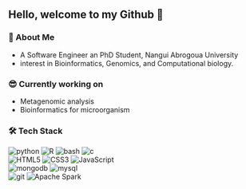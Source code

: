 ## Hello, welcome to my Github 👋

### 👨 About Me

- A Software Engineer an PhD Student, Nangui Abrogoua University
- interest in Bioinformatics, Genomics, and Computational biology.

### 😎 Currently working on
- Metagenomic analysis
- Bioinformatics for microorganism

### 🛠 Tech Stack
![python](https://img.shields.io/badge/-python-grey?style=for-the-badge&logo=python&logoColor=white&labelColor=41b883)
![R](https://img.shields.io/badge/-R-grey?style=for-the-badge&logo=R&logoColor=white&labelColor=41b883)
![bash](https://img.shields.io/badge/-Bash-grey?style=for-the-badge&logo=Linux&logoColor=white&labelColor=41b883)
![c](https://img.shields.io/badge/-c-grey?style=for-the-badge&logo=c&logoColor=white&labelColor=41b883)
<br>
![HTML5](https://img.shields.io/badge/html%205-grey?style=for-the-badge&logo=html5&logoColor=white&labelColor=41b883)
![CSS3](https://img.shields.io/badge/css%203-grey?style=for-the-badge&logo=css3&logoColor=white&labelColor=41b883)
![JavaScript](https://img.shields.io/badge/-JavaScript-grey?style=for-the-badge&logo=javascript&logoColor=white&labelColor=41b883)
<br>
![mongodb](https://img.shields.io/badge/-mongodb-grey?style=for-the-badge&logo=mongodb&logoColor=white&labelColor=41b883)
![mysql](https://img.shields.io/badge/-mysql-grey?style=for-the-badge&logo=mysql&logoColor=white&labelColor=41b883)
<br>
![git](https://img.shields.io/badge/-git-grey?style=for-the-badge&logo=git&logoColor=white&labelColor=41b883)
![Apache Spark](https://img.shields.io/badge/-spark-grey?style=for-the-badge&logo=apache+spark&logoColor=white&labelColor=41b883)
